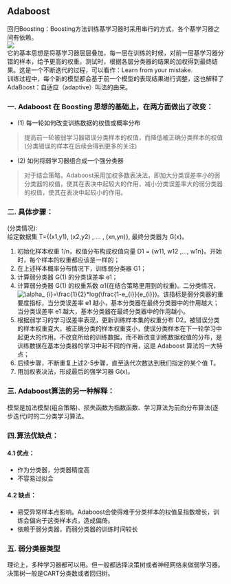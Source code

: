 ## Adaboost
回归Boosting：Boosting方法训练基学习器时采用串行的方式，各个基学习器之间有依赖。  
![](https://ae03.alicdn.com/kf/U29b89572558c473eb237adacc6ec40f1y.jpg)    
它的基本思想是将基学习器层层叠加，每一层在训练的时候，对前一层基学习器分错的样本，给予更高的权重。测试时，根据各层分类器的结果的加权得到最终结果。这是一个不断迭代的过程，可以看作：Learn from your mistake.  
训练过程中，每个新的模型都会基于前一个模型的表现结果进行调整，这也解释了AdaBoost：自适应（adaptive）叫法的由来。  

### 一. Adaboost 在 Boosting 思想的基础上，在两方面做出了改变：  
- (1) 每一轮如何改变训练数据的权值或概率分布  
> 提高前一轮被弱学习器错误分类样本的权值，而降低被正确分类样本的权值(分类错误的样本在后续会得到更多的关注)   
- (2) 如何将弱学习器组合成一个强分类器  
> 对于结合策略，Adaboost采用加权多数表决法，即加大分类误差率小的弱分类器的权值，使其在表决中起较大的作用，减小分类误差率大的弱分类器的权值，使其在表决中起较小的作用。  
> 

### 二. 具体步骤： 
(分类情况):     
给定数据集 T={(x1,y1), (x2,y2) , … , (xn,yn)}, 最终分类器为 G(x)。  
1. 初始化样本权重 1/n，权值分布构成权值向量 D1 = {w11, w12 ,…, w1n}。开始时，每个样本的权重都应该是一样的；  
2. 在上述样本概率分布情况下，训练弱分类器 G1；    
3. 计算弱分类器 G(1) 的分类误差率 e1；  
4. 计算弱分类器 G(1) 的权重系数 α1(在结合策略里用到的权重)。二分类情况，<img src="https://latex.codecogs.com/gif.latex?\alpha_&space;{i}=\frac{1}{2}*log(\frac{1-e_{i}}{e_{i}})" title="\alpha_ {i}=\frac{1}{2}*log(\frac{1-e_{i}}{e_{i}})" />。该指标是弱分类器的重要度指标，当分类误差率 e1 越小，基本分类器在最终分类器中的作用越大；当分类误差率 e1 越大，基本分类器在最终分类器中的作用越小。       
5. 根据弱学习的学习误差率表现，更新训练样本集的权重分布 D2。被错误分类的样本权重变大，被正确分类的样本权重变小，使误分类样本在下一轮学习中起更大的作用。不改变所给的训练数据，而不断改变训练数据权值的分布，是训练数据在基本分类器的学习中起不同的作用，这是 Adaboost 算法的一大特点； 
6. 后续步骤，不断重复上述2-5步骤，直至迭代次数达到我们指定的某个值 T。  
7. 用加权表决法，形成最后的强学习器 G(x)。

### 三. Adaboost算法的另一种解释：  
模型是加法模型(组合策略)、损失函数为指数函数、学习算法为前向分布算法(逐步迭代)时的二分类学习算法。  


### 四.算法优缺点：
#### 4.1 优点：
- 作为分类器，分类器精度高
- 不容易过拟合

#### 4.2 缺点：
- 易受异常样本点影响。Adaboost会使得难于分类样本的权值呈指数增长，训练会偏向于这类样本点，造成偏倚。  
- 依赖于弱分类器，而弱分类器的训练时间较长


 ### 五. 弱分类器类型
 理论上，多种学习器都可以用。但一般都选择决策树或者神经网络来做弱学习器。  
 决策树一般是CART分类数或者回归树。  
